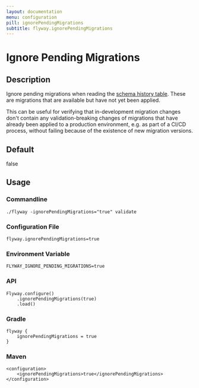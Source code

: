 ```yaml
---
layout: documentation
menu: configuration
pill: ignorePendingMigrations
subtitle: flyway.ignorePendingMigrations
---
```


# Ignore Pending Migrations

## Description
Ignore pending migrations when reading the [schema history table](/documentation/migrations#schema-history-table). These are migrations that are available but have not yet been applied. 

This can be useful for verifying that in-development migration changes don't contain any validation-breaking changes of migrations that have already been applied to a production environment, e.g. as part of a CI/CD process, without failing because of the existence of new migration versions.

## Default
false

## Usage

### Commandline
```
./flyway -ignorePendingMigrations="true" validate
```

### Configuration File
```
flyway.ignorePendingMigrations=true
```

### Environment Variable
```
FLYWAY_IGNORE_PENDING_MIGRATIONS=true
```

### API
```
Flyway.configure()
    .ignorePendingMigrations(true)
    .load()
```

### Gradle
```
flyway {
    ignorePendingMigrations = true
}
```

### Maven
```
<configuration>
    <ignorePendingMigrations>true</ignorePendingMigrations>
</configuration>
```